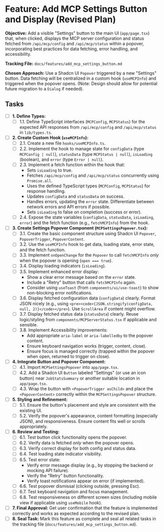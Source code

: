# Feature: Add MCP Settings Button and Display (Revised Plan)

**Objective:** Add a visible "Settings" button to the main UI (`app/page.tsx`) that, when clicked, displays the MCP server configuration and status fetched from `/api/mcp/config` and `/api/mcp/status` within a popover, incorporating best practices for data fetching, error handling, and accessibility.

**Tracking File:** `docs/features/add_mcp_settings_button.md`

**Chosen Approach:** Use a Shadcn UI `Popover` triggered by a new "Settings" button. Data fetching will be centralized in a custom hook (`useMCPInfo`) and triggered when the popover opens. (Note: Design should allow for potential future migration to a `Dialog` if needed).

## Tasks

-   [ ] **1. Define Types:**
    -   [ ] 1.1. Define TypeScript interfaces (`MCPConfig`, `MCPStatus`) for the expected API responses from `/api/mcp/config` and `/api/mcp/status` in `lib/types.ts`.
-   [ ] **2. Create Custom Hook (`useMCPInfo`):**
    -   [ ] 2.1. Create a new file `hooks/useMCPInfo.ts`.
    -   [ ] 2.2. Implement the hook to manage state for `configData` (type `MCPConfig | null`), `statusData` (type `MCPStatus | null`), `isLoading` (boolean), and `error` (type `Error | null`).
    -   [ ] 2.3. Implement a fetch function within the hook that:
        -   Sets `isLoading` to true.
        -   Fetches `/api/mcp/config` and `/api/mcp/status` concurrently using `Promise.all`.
        -   Uses the defined TypeScript types (`MCPConfig`, `MCPStatus`) for response handling.
        -   Updates `configData` and `statusData` on success.
        -   Handles errors, updating the `error` state. Differentiate between network errors and API errors if possible.
        -   Sets `isLoading` to false on completion (success or error).
    -   [ ] 2.4. Expose the state variables (`configData`, `statusData`, `isLoading`, `error`) and the fetch function (e.g., `fetchMCPInfo`) from the hook.
-   [ ] **3. Create Settings Popover Component (`MCPSettingsPopover.tsx`):**
    -   [ ] 3.1. Create the basic component structure using Shadcn UI `Popover`, `PopoverTrigger`, `PopoverContent`.
    -   [ ] 3.2. Use the `useMCPInfo` hook to get data, loading state, error state, and the fetch function.
    -   [ ] 3.3. Implement `onOpenChange` for the `Popover` to call `fetchMCPInfo` *only* when the popover is opening (`open === true`).
    -   [ ] 3.4. Display loading indicators (`isLoading`).
    -   [ ] 3.5. Implement enhanced error display:
        -   Show a clear error message based on the `error` state.
        -   Include a "Retry" button that calls `fetchMCPInfo` again.
        -   Consider using `useToast` (from `components/ui/use-toast`) to show non-blocking error notifications.
    -   [ ] 3.6. Display fetched configuration data (`configData`) clearly. Format JSON nicely (e.g., using `<pre><code>{JSON.stringify(configData, null, 2)}</code></pre>`). Use `ScrollArea` if content might overflow.
    -   [ ] 3.7. Display fetched status data (`statusData`) clearly. Reuse logic/styling from `components/MCPServerStatus.tsx` if applicable and sensible.
    -   [ ] 3.8. Implement Accessibility improvements:
        -   Add appropriate `aria-label` or `aria-labelledby` to the popover content.
        -   Ensure keyboard navigation works (trigger, content, close).
        -   Ensure focus is managed correctly (trapped within the popover when open, returned to trigger on close).
-   [ ] **4. Integrate Button and Popover Component:**
    -   [ ] 4.1. Import `MCPSettingsPopover` into `app/page.tsx`.
    -   [ ] 4.2. Add a Shadcn UI `Button` labeled "Settings" (or use an icon button) near `JobStatsSummary` or another suitable location in `app/page.tsx`.
    -   [ ] 4.3. Wrap the button with `<PopoverTrigger asChild>` and place the `<PopoverContent>` correctly within the `MCPSettingsPopover` structure.
-   [ ] **5. Styling and Refinement:**
    -   [ ] 5.1. Ensure the button's placement and style are consistent with the existing UI.
    -   [ ] 5.2. Verify the popover's appearance, content formatting (especially JSON), and responsiveness. Ensure content fits well or scrolls appropriately.
-   [ ] **6. Review and Testing:**
    -   [ ] 6.1. Test button click functionality opens the popover.
    -   [ ] 6.2. Verify data is fetched *only* when the popover opens.
    -   [ ] 6.3. Verify correct display for both config and status data.
    -   [ ] 6.4. Test loading state indicator visibility.
    -   [ ] 6.5. Test error state:
        -   Verify error message display (e.g., by stopping the backend or mocking API failure).
        -   Verify the "Retry" button functionality.
        -   Verify toast notifications appear on error (if implemented).
    -   [ ] 6.6. Test popover dismissal (clicking outside, pressing Esc).
    -   [ ] 6.7. Test keyboard navigation and focus management.
    -   [ ] 6.8. Test responsiveness on different screen sizes (including mobile view if applicable using `useMobile` hook).
-   [ ] **7. Final Approval:** Get user confirmation that the feature is implemented correctly and works as expected according to the revised plan.
-   [ ] **8. Seal Task:** Mark this feature as complete and seal all related tasks in the tracking file (`docs/features/add_mcp_settings_button.md`).